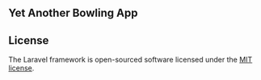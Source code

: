 ## Yet Another Bowling App

## License

The Laravel framework is open-sourced software licensed under the [MIT license](https://opensource.org/licenses/MIT).
